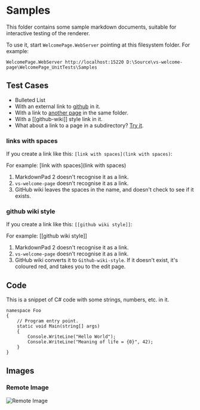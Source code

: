 ﻿Samples
=======

This folder contains some sample markdown documents, suitable for interactive testing of the renderer.

To use it, start `WelcomePage.WebServer` pointing at this filesystem folder. For example:

    WelcomePage.WebServer http://localhost:15220 D:\Source\vs-welcome-page\WelcomePage_UnitTests\Samples

Test Cases
----------

* Bulleted List
* With an external link to [github](http://github.com/rlipscombe/vs-welcome-page/) in it.
* With a link to [another page](another-page) in the same folder.
* With a [[github-wiki]] style link in it.
* What about a link to a page in a subdirectory? [Try it](subdir/foo).

### links with spaces ###

If you create a link like this: `[link with spaces](link with spaces)`:

For example: [link with spaces](link with spaces)

1. MarkdownPad 2 doesn't recognise it as a link.
2. `vs-welcome-page` doesn't recognise it as a link.
3. GitHub wiki leaves the spaces in the name, and doesn't check to see if it exists. 

### github wiki style ###

If you create a link like this: `[[github wiki style]]`:

For example: [[github wiki style]]

1. MarkdownPad 2 doesn't recognise it as a link.
2. `vs-welcome-page` doesn't recognise it as a link.
3. GitHub wiki converts it to `Github-wiki-style`. If it doesn't exist, it's coloured red, and takes you to the edit page. 

Code
----

This is a snippet of C# code with some strings, numbers, etc. in it.

    namespace Foo
	{
		// Program entry point.
		static void Main(string[] args)
		{
		    Console.WriteLine("Hello World");
			Console.WriteLine("Meaning of life = {0}", 42);
		}
	}

Images
------

### Remote Image ###

![Remote Image](http://lorempixel.com/300/200/cats/)
